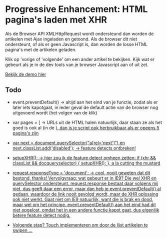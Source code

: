 # Progressive Enhancement: HTML pagina's laden met XHR

Als de Browser API XMLHttpRequest wordt ondersteund dan worden de artikelen met Ajax ingeladen en getoond. Als de browser dit niet ondersteunt, of als er geen Javascript is, dan worden de losse HTML pagina's met de artikelen geladen.  

Klik op 'vorige of 'volgende' om een ander artikel te bekijken. Kijk wat er gebeurt als je in de dev tools van je browser Javascript aan of uit zet.

[Bekijk de demo hier](/examples/PEmetXHR/)


## Todo

- event.preventDefault() -> altijd aan het eind van je functie, zodat
als er later iets kapotgaat, in ieder geval de default actie van de
browser nog uitgevoerd wordt (het volgen van de klik)
- var pages = [ -> URLs uit de HTML halen natuurlijk, daar staan ze
als het goed is ook al (in de <a href="...">), dan is je script ook
herbruikbaar als er opeens 5 pagina's zijn
- var next = document.querySelector("a[rel='next']") en
next.classList.add('disabled'); -> feature detects ontbreken!
- setupXHR(); -> hier zou ik de feature detect omheen zetten: if (xhr
&& classList && docqueryselector) { setupXHR(); }, a la cutting the mustard
- request.responseType = 'document'; -> cool, nooit geweten dat dit bestond, thanks! Vervolgvraag: wat gebeurt er in IE9? Die wel XHR en querySelector ondersteunt. request.response bestaat daar volgens mij niet, dus geeft daar een error, maar dan heb je event.preventDefault() al gedaan, waardoor de link nooit gevolgd wordt, maar de XHR oplossing
ook niet werkt. Gaat niet om IE9 natuurlijk, want die is brak en dood, maar wel om het principe. event.preventDefault() aan het eind had dit niet opgelost, omdat het in een andere functie kapot gaat, dus eigenlijk betere feature detect nodig.

- Volgende stap? Touch implementeren om door de lijst artikelen te swipen ...